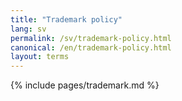 ```yaml
---
title: "Trademark policy"
lang: sv
permalink: /sv/trademark-policy.html
canonical: /en/trademark-policy.html
layout: terms
---
```


{% include pages/trademark.md %}

